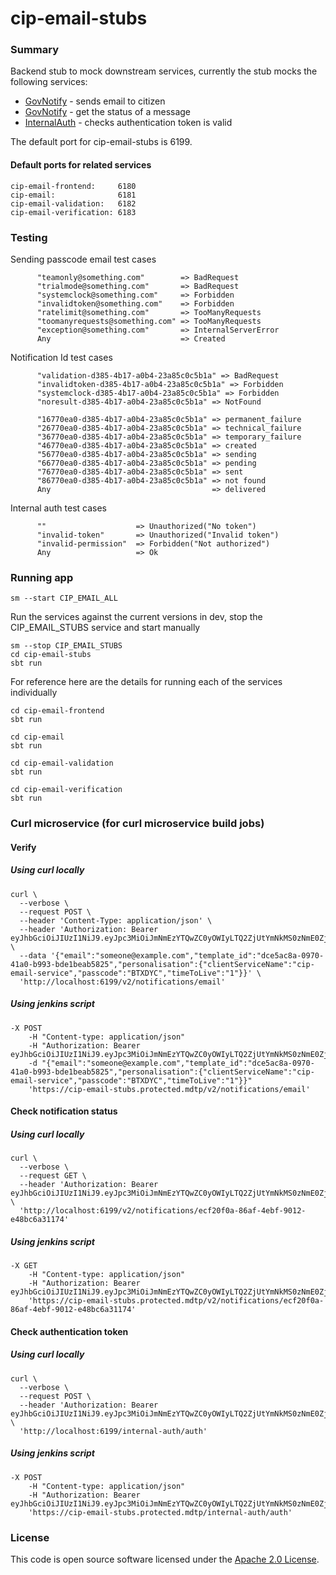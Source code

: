 # cip-email-stubs

### Summary

Backend stub to mock downstream services, currently the stub mocks the following services:

- [GovNotify](https://docs.notifications.service.gov.uk/rest-api.html#send-an-email) - sends email to citizen
- [GovNotify](https://docs.notifications.service.gov.uk/rest-api.html#get-the-status-of-one-message) - get the status of
  a message
- [InternalAuth](https://github.com/hmrc/internal-auth#token-authentication) - checks authentication token is valid

The default port for cip-email-stubs is 6199.

#### Default ports for related services

```
cip-email-frontend:     6180
cip-email:              6181
cip-email-validation:   6182
cip-email-verification: 6183
```

### Testing

Sending passcode email test cases

```
      "teamonly@something.com"        => BadRequest
      "trialmode@something.com"       => BadRequest
      "systemclock@something.com"     => Forbidden
      "invalidtoken@something.com"    => Forbidden
      "ratelimit@something.com"       => TooManyRequests
      "toomanyrequests@something.com" => TooManyRequests
      "exception@something.com"       => InternalServerError
      Any                             => Created
```

Notification Id test cases

```
      "validation-d385-4b17-a0b4-23a85c0c5b1a" => BadRequest
      "invalidtoken-d385-4b17-a0b4-23a85c0c5b1a" => Forbidden
      "systemclock-d385-4b17-a0b4-23a85c0c5b1a" => Forbidden
      "noresult-d385-4b17-a0b4-23a85c0c5b1a" => NotFound
      
      "16770ea0-d385-4b17-a0b4-23a85c0c5b1a" => permanent_failure
      "26770ea0-d385-4b17-a0b4-23a85c0c5b1a" => technical_failure
      "36770ea0-d385-4b17-a0b4-23a85c0c5b1a" => temporary_failure
      "46770ea0-d385-4b17-a0b4-23a85c0c5b1a" => created
      "56770ea0-d385-4b17-a0b4-23a85c0c5b1a" => sending
      "66770ea0-d385-4b17-a0b4-23a85c0c5b1a" => pending
      "76770ea0-d385-4b17-a0b4-23a85c0c5b1a" => sent
      "86770ea0-d385-4b17-a0b4-23a85c0c5b1a" => not found
      Any                                    => delivered
```

Internal auth test cases

```
      ""                    => Unauthorized("No token")
      "invalid-token"       => Unauthorized("Invalid token")
      "invalid-permission"  => Forbidden("Not authorized")
      Any                   => Ok
```

### Running app

    sm --start CIP_EMAIL_ALL

Run the services against the current versions in dev, stop the CIP_EMAIL_STUBS service and start manually

    sm --stop CIP_EMAIL_STUBS
    cd cip-email-stubs
    sbt run

For reference here are the details for running each of the services individually

    cd cip-email-frontend
    sbt run
 
    cd cip-email
    sbt run

    cd cip-email-validation
    sbt run

    cd cip-email-verification
    sbt run

### Curl microservice (for curl microservice build jobs)

#### Verify

##### Using curl locally

```
curl \
  --verbose \
  --request POST \
  --header 'Content-Type: application/json' \
  --header 'Authorization: Bearer eyJhbGciOiJIUzI1NiJ9.eyJpc3MiOiJmNmEzYTQwZC0yOWIyLTQ2ZjUtYmNkMS0zNmE0ZjY4MzcxNzEiLCJpYXQiOjE2NTgzMTU5MDV9.HdKMVoNm4S3353SvFvjaktb8J5yKsFATsyMjjRDlNxg' \
  --data '{"email":"someone@example.com","template_id":"dce5ac8a-0970-41a0-b993-bde1beab5825","personalisation":{"clientServiceName":"cip-email-service","passcode":"BTXDYC","timeToLive":"1"}}' \
  'http://localhost:6199/v2/notifications/email'
```

##### Using jenkins script

```
-X POST 
    -H "Content-type: application/json"
    -H "Authorization: Bearer eyJhbGciOiJIUzI1NiJ9.eyJpc3MiOiJmNmEzYTQwZC0yOWIyLTQ2ZjUtYmNkMS0zNmE0ZjY4MzcxNzEiLCJpYXQiOjE2NTgzMTU5MDV9.HdKMVoNm4S3353SvFvjaktb8J5yKsFATsyMjjRDlNxg"
    -d "{"email":"someone@example.com","template_id":"dce5ac8a-0970-41a0-b993-bde1beab5825","personalisation":{"clientServiceName":"cip-email-service","passcode":"BTXDYC","timeToLive":"1"}}"    
    'https://cip-email-stubs.protected.mdtp/v2/notifications/email'
```

#### Check notification status

##### Using curl locally

```
curl \
  --verbose \
  --request GET \
  --header 'Authorization: Bearer eyJhbGciOiJIUzI1NiJ9.eyJpc3MiOiJmNmEzYTQwZC0yOWIyLTQ2ZjUtYmNkMS0zNmE0ZjY4MzcxNzEiLCJpYXQiOjE2NTgzMTY3Njd9._0__Ubwncx84sp5Q3FhztZB7xkjSKFy9WVTunzZE4DQ' \
  'http://localhost:6199/v2/notifications/ecf20f0a-86af-4ebf-9012-e48bc6a31174'
```

##### Using jenkins script

```
-X GET 
    -H "Content-type: application/json"
    -H "Authorization: Bearer eyJhbGciOiJIUzI1NiJ9.eyJpc3MiOiJmNmEzYTQwZC0yOWIyLTQ2ZjUtYmNkMS0zNmE0ZjY4MzcxNzEiLCJpYXQiOjE2NTgzMTU5MDV9.HdKMVoNm4S3353SvFvjaktb8J5yKsFATsyMjjRDlNxg"
    'https://cip-email-stubs.protected.mdtp/v2/notifications/ecf20f0a-86af-4ebf-9012-e48bc6a31174'
```

#### Check authentication token

##### Using curl locally

```
curl \
  --verbose \
  --request POST \
  --header 'Authorization: Bearer eyJhbGciOiJIUzI1NiJ9.eyJpc3MiOiJmNmEzYTQwZC0yOWIyLTQ2ZjUtYmNkMS0zNmE0ZjY4MzcxNzEiLCJpYXQiOjE2NTgzMTY3Njd9._0__Ubwncx84sp5Q3FhztZB7xkjSKFy9WVTunzZE4DQ' \
  'http://localhost:6199/internal-auth/auth'
```

##### Using jenkins script

```
-X POST 
    -H "Content-type: application/json"
    -H "Authorization: Bearer eyJhbGciOiJIUzI1NiJ9.eyJpc3MiOiJmNmEzYTQwZC0yOWIyLTQ2ZjUtYmNkMS0zNmE0ZjY4MzcxNzEiLCJpYXQiOjE2NTgzMTU5MDV9.HdKMVoNm4S3353SvFvjaktb8J5yKsFATsyMjjRDlNxg"
    'https://cip-email-stubs.protected.mdtp/internal-auth/auth'
```

### License

This code is open source software licensed under
the [Apache 2.0 License]("http://www.apache.org/licenses/LICENSE-2.0.html").
